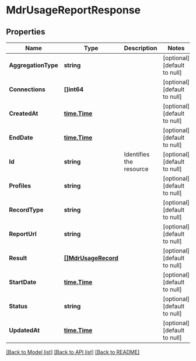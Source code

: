 # MdrUsageReportResponse

## Properties
Name | Type | Description | Notes
------------ | ------------- | ------------- | -------------
**AggregationType** | **string** |  | [optional] [default to null]
**Connections** | **[]int64** |  | [optional] [default to null]
**CreatedAt** | [**time.Time**](time.Time.md) |  | [optional] [default to null]
**EndDate** | [**time.Time**](time.Time.md) |  | [optional] [default to null]
**Id** | **string** | Identifies the resource | [optional] [default to null]
**Profiles** | **string** |  | [optional] [default to null]
**RecordType** | **string** |  | [optional] [default to null]
**ReportUrl** | **string** |  | [optional] [default to null]
**Result** | [**[]MdrUsageRecord**](MdrUsageRecord.md) |  | [optional] [default to null]
**StartDate** | [**time.Time**](time.Time.md) |  | [optional] [default to null]
**Status** | **string** |  | [optional] [default to null]
**UpdatedAt** | [**time.Time**](time.Time.md) |  | [optional] [default to null]

[[Back to Model list]](../README.md#documentation-for-models) [[Back to API list]](../README.md#documentation-for-api-endpoints) [[Back to README]](../README.md)

